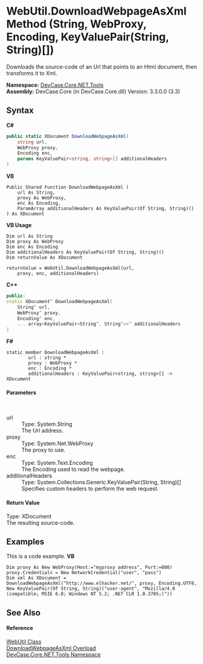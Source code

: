 # WebUtil.DownloadWebpageAsXml Method (String, WebProxy, Encoding, KeyValuePair(String, String)[])
 

Downloads the source-code of an Url that points to an Html document, then transforms it to Xml.

**Namespace:**&nbsp;<a href="N_DevCase_Core_NET_Tools">DevCase.Core.NET.Tools</a><br />**Assembly:**&nbsp;DevCase.Core (in DevCase.Core.dll) Version: 3.3.0.0 (3.3)

## Syntax

**C#**<br />
``` C#
public static XDocument DownloadWebpageAsXml(
	string url,
	WebProxy proxy,
	Encoding enc,
	params KeyValuePair<string, string>[] additionalHeaders
)
```

**VB**<br />
``` VB
Public Shared Function DownloadWebpageAsXml ( 
	url As String,
	proxy As WebProxy,
	enc As Encoding,
	ParamArray additionalHeaders As KeyValuePair(Of String, String)()
) As XDocument
```

**VB Usage**<br />
``` VB Usage
Dim url As String
Dim proxy As WebProxy
Dim enc As Encoding
Dim additionalHeaders As KeyValuePair(Of String, String)()
Dim returnValue As XDocument

returnValue = WebUtil.DownloadWebpageAsXml(url, 
	proxy, enc, additionalHeaders)
```

**C++**<br />
``` C++
public:
static XDocument^ DownloadWebpageAsXml(
	String^ url, 
	WebProxy^ proxy, 
	Encoding^ enc, 
	... array<KeyValuePair<String^, String^>>^ additionalHeaders
)
```

**F#**<br />
``` F#
static member DownloadWebpageAsXml : 
        url : string * 
        proxy : WebProxy * 
        enc : Encoding * 
        additionalHeaders : KeyValuePair<string, string>[] -> XDocument 

```


#### Parameters
&nbsp;<dl><dt>url</dt><dd>Type: System.String<br />The Url address.</dd><dt>proxy</dt><dd>Type: System.Net.WebProxy<br />The proxy to use.</dd><dt>enc</dt><dd>Type: System.Text.Encoding<br />The Encoding used to read the webpage.</dd><dt>additionalHeaders</dt><dd>Type: System.Collections.Generic.KeyValuePair(String, String)[]<br />Specifies custom headers to perform the web request.</dd></dl>

#### Return Value
Type: XDocument<br />The resulting source-code.

## Examples
This is a code example. 
**VB**<br />
``` VB
Dim proxy As New WebProxy(Host:="myproxy address", Port:=800)
proxy.Credentials = New NetworkCredential("user", "pass")
Dim xml As XDocument = DownloadWebpageAsXml("http://www.elhacker.net/", proxy, Encoding.UTF8, New KeyValuePair(Of String, String)("user-agent", "Mozilla/4.0 (compatible; MSIE 6.0; Windows NT 5.2; .NET CLR 1.0.3705;)"))
```


## See Also


#### Reference
<a href="T_DevCase_Core_NET_Tools_WebUtil">WebUtil Class</a><br /><a href="Overload_DevCase_Core_NET_Tools_WebUtil_DownloadWebpageAsXml">DownloadWebpageAsXml Overload</a><br /><a href="N_DevCase_Core_NET_Tools">DevCase.Core.NET.Tools Namespace</a><br />